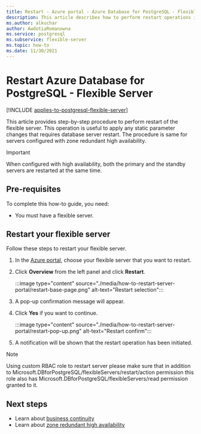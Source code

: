 ```yaml
---
title: Restart - Azure portal - Azure Database for PostgreSQL - Flexible Server
description: This article describes how to perform restart operations in Azure Database for PostgreSQL through the Azure portal.
ms.author: alkuchar
author: AwdotiaRomanowna
ms.service: postgresql
ms.subservice: flexible-server
ms.topic: how-to
ms.date: 11/30/2021
---
```


# Restart Azure Database for PostgreSQL - Flexible Server

[!INCLUDE [applies-to-postgresql-flexible-server](../includes/applies-to-postgresql-flexible-server.md)]

This article provides step-by-step procedure to perform restart of the flexible server. This operation is useful to apply any static parameter changes that requires database server restart. The procedure is same for servers configured with zone redundant high availability. 

> [!IMPORTANT]
> When configured with high availability, both the primary and the standby servers are restarted at the same time.

## Pre-requisites

To complete this how-to guide, you need:

-   You must have a flexible server.

## Restart your flexible server

Follow these steps to restart your flexible server.

1.  In the [Azure portal](https://portal.azure.com/), choose your flexible server that you want to restart.

2.  Click **Overview** from the left panel and click **Restart**.
   
     :::image type="content" source="./media/how-to-restart-server-portal/restart-base-page.png" alt-text="Restart selection":::

3.  A pop-up confirmation message will appear.

4.  Click **Yes** if you want to continue.
   
     :::image type="content" source="./media/how-to-restart-server-portal/restart-pop-up.png" alt-text="Restart confirm":::
 
6.  A notification will be shown that the restart operation has been
    initiated.

> [!NOTE]
> Using custom RBAC role to restart server please make sure that in addition to Microsoft.DBforPostgreSQL/flexibleServers/restart/action permission this role also has Microsoft.DBforPostgreSQL/flexibleServers/read permission granted to it. 
## Next steps

-   Learn about [business continuity](./concepts-business-continuity.md)
-   Learn about [zone redundant high availability](./concepts-high-availability.md)
